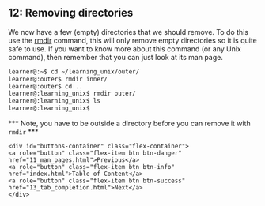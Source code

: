 ## 12: Removing directories

We now have a few (empty) directories that we should remove. To do this use the [rmdir][] command, this will only remove empty directories so it is quite safe to use. If you want to know more about this command (or any Unix command), then remember that you can just look at its man page.

```bash
learner@:~$ cd ~/learning_unix/outer/
learner@:outer$ rmdir inner/
learner@:outer$ cd ..
learner@:learning_unix$ rmdir outer/
learner@:learning_unix$ ls
learner@:learning_unix$
```

*** Note, you have to be outside a directory before you can remove it with `rmdir` ***

[rmdir]: http://en.wikipedia.org/wiki/Rmdir

```{=html}	
<div id="buttons-container" class="flex-container">
<a role="button" class="flex-item btn btn-danger" href="11_man_pages.html">Previous</a> 
<a role="button" class="flex-item btn btn-info" href="index.html">Table of Content</a> 
<a role="button" class="flex-item btn btn-success" href="13_tab_completion.html">Next</a>
</div>
```